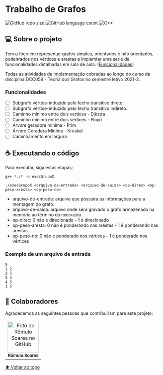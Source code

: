 # Trabalho de Grafos

![GitHub repo size](https://img.shields.io/github/repo-size/romulolassoares/Trabalho-Grafos?style=for-the-badge)
![GitHub language count](https://img.shields.io/github/languages/count/romulolassoares/Trabalho-Grafos?style=for-the-badge)
![C++](https://img.shields.io/badge/C%2B%2B-00599C?style=for-the-badge&logo=c%2B%2B&logoColor=white)


## 💻 Sobre o projeto

Tem o foco em representar grafos simples, orientados e não orientados, podenrados nos vértices e arestas e implemtar uma serie de funcionalidades detalhadas em sala de aula.  ([Funcionalidades](#funcionalidades)) 

Todas as atividades de implementação cobradas ao longo do curso da disciplina DCC059 - Teoria dos Grafos no semestre letivo 2021-3.

### Funcionalidades

- [ ] Subgrafo vértice-induzido pelo fecho transitivo direto.
- [ ] Subgrafo vértice-induzido pelo fecho transitivo indireto.
- [ ] Caminho mínimo entre dois vertices - Djkstra
- [ ] Caminho mínimo entre dois vertices - Floyd
- [ ] Árvore geradora mínima - Prim
- [ ] Árvore Geradora Mínima - Kruskal
- [ ] Caminhamento em largura

## ☕ Executando o código

Para executar, siga estas etapas:

```console
g++ *.c* -o execGrupoX

./execGrupoX <arquivo-de-entrada> <arquivo-de-saida> <op-direc> <op-peso-aresta> <op-peso-no>
```

* arquivo-de-entrada: arquivo que possuira as informações para a montagem do grafo.
* arquivo-de-saida: arquivo onde será gravado o grafo armazenado na memória ao término da execução.
* op-direc: 0 não é direcionado - 1 é direcionado
* op-peso-aresta: 0 não é ponderando nas arestas - 1 é ponderando nas arestas
* op-peso-no: 0 não é ponderado nos vértices - 1 é ponderado nos vértices

### Exemplo de um arquivo de entrada
```
5
1 2
2 5
5 3
4 5
1 5
```
## 🤝 Colaboradores

Agradecemos às seguintes pessoas que contribuíram para este projeto:

<table>
  <tr>
    <td align="center">
      <a href="#">
        <img src="https://github.com/romulolassoares.png" width="100px;" alt="Foto do Rômulo Soares no GitHub"/><br>
        <sub>
          <b>Rômulo Soares</b>
        </sub>
      </a>
    </td>
  </tr>
</table>

[⬆ Voltar ao topo](#trabalho-de-grafos)<br>
